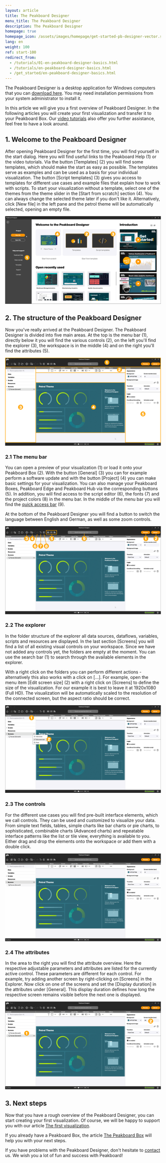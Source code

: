 ```yaml
---
layout: article
title: The Peakboard Designer  
menu_title: The Peakboard Designer  
description: The Peakboard Designer
homepage: true
homepage_icon: /assets/images/homepage/get-started-pb-designer-vector.svg
lang: en
weight: 100
ref: start-100
redirect_from:
  - /tutorials/01-en-peakboard-designer-basics.html
  - /tutorials/en-peakboard-designer-basics.html
  - /get_started/en-peakboard-designer-basics.html
---
```


The Peakboard Designer is a desktop application for Windows computers that you can [download here](https://peakboard.com/en/peakboard-designer/?utm_source=HelpCenter&utm_medium=Link&utm_campaign=GetStarted_Article).
You may need installation permissions from your system administrator to install it.

In this article we will give you a first overview of Peakboard Designer. In the following articles you will create your first visualization and transfer it to your Peakboard Box.
Our [video tutorials](/tutorials/en-video-overview.html) also offer you further assistance, feel free to have a look around.

## 1. Welcome to the Peakboard Designer

After opening Peakboard Designer for the first time, you will find yourself in the start dialog.
Here you will find useful links to the Peakboard Help (1) or the video tutorials.
Via the button [Templates] (2) you will find some templates, which should make the start as easy as possible.
The templates serve as examples and can be used as a basis for your individual visualization.
The button [Script templates] (3) gives you access to templates for different use cases and example files that explain how to work with scripts.
To start your visualization without a template, select one of the themes from the theme slider in the [Start from scratch] section (4).
You can always change the selected theme later if you don't like it.
Alternatively, click [New file] in the left pane and the petrol theme will be automatically selected, opening an empty file.

![Peakboard get started dialog](/assets/images/get_started/en_designer-01.png)

## 2. The structure of the Peakboard Designer

Now you've really arrived at the Peakboard Designer.
The Peakboard Designer is divided into five main areas.
At the top is the menu bar (1), directly below it you will find the various controls (2), on the left you'll find the explorer (3), the workspace is in the middle (4) and on the right you'll find the attributes (5).

![Peakboard Designer overview](/assets/images/get_started/en_designer-02.png)

### 2.1 The menu bar

You can open a preview of your visualization (1) or load it onto your Peakboard Box (2).
With the button [General] (3) you can for example perform a software update and with the button [Project] (4) you can make basic settings for your visualization. You can also manage your Peakboard Boxes, Peakboard Edge and Peakboard Hub via the corresponding buttons (5). In addition, you will find access to the script editor (6), the fonts (7) and the project colors (8) in the menu bar. In the middle of the menu bar you will find the [quick access bar](/get_started/en-quick-access-hotkeys.html) (9).

At the bottom of the Peakboard Designer you will find a button to switch the language between English and German, as well as some zoom controls.

![Peakboard Designer menu bar](/assets/images/get_started/en_designer-03.png)

### 2.2 The explorer

In the folder structure of the explorer all data sources, dataflows, variables, scripts and resources are displayed.
In the last section [Screens] you will find a list of all existing visual controls on your workspace.
Since we have not added any controls yet, the folders are empty at the moment. You can use the search bar (1) to search through the available elements in the explorer.

With a right click on the folders you can perform different actions - alternatively this also works with a click on [...].
For example, open the menu item [Edit screen size] (2) with a right click on [Screens] to define the size of the visualization.
For our example it is best to leave it at 1920x1080 (Full HD).
The visualization will be automatically scaled to the resolution of the connected screen, but the aspect ratio should be correct.

![Peakboard Designer explorer](/assets/images/get_started/en_designer-04.png)

### 2.3 The controls

For the different use cases you will find pre-built interface elements, which we call controls. They can be used and customized to visualize your data.
From simple text fields, tables, simple charts like bar charts or pie charts, to sophisticated, combinable charts (Advanced charts) and repeatable interface patterns like the list or tile view, everything is available to you.
Either drag and drop the elements onto the workspace or add them with a double click.

![Peakboard Designer controls](/assets/images/get_started/en_designer-05.gif)

### 2.4 The attributes

In the area to the right you will find the attribute overview.
Here the respective adjustable parameters and attributes are listed for the currently active control.
These parameters are different for each control.
For example, try adding another screen by right-clicking on [Screens] in the Explorer.
Now click on one of the screens and set the [Display duration] in the attributes under [General].
This display duration defines how long the respective screen remains visible before the next one is displayed.

![Peakboard Designer attributes](/assets/images/get_started/en_designer-06.png)

## 3. Next steps

Now that you have a rough overview of the Peakboard Designer, you can start creating your first visualization. Of course, we will be happy to support you with our article [The first visualization](https://help.peakboard.com/get_started/en-visualization.html).

If you already have a Peakboard Box, the article [The Peakboard Box](https://help.peakboard.com/get_started/en-peakboard-box.html) will help you with your next steps.

If you have problems with the Peakboard Designer, don't hesitate to [contact](mailto:support@peakboard.com) us.
We wish you a lot of fun and success with Peakboard!
